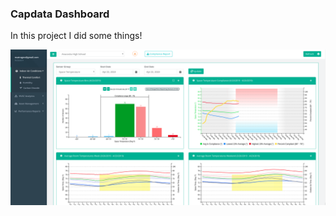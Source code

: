 ### Capdata Dashboard

In this project I did some things!

![Capture image](../images/dashboard1.png)